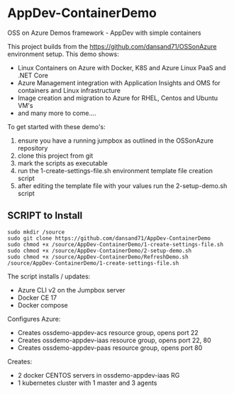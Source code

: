 # AppDev-ContainerDemo
OSS on Azure Demos framework - AppDev with simple containers

This project builds from the https://github.com/dansand71/OSSonAzure environment setup.  This demo shows:
- Linux Containers on Azure with Docker, K8S and Azure Linux PaaS and .NET Core
- Azure Management integration with Application Insights and OMS for containers and Linux infrastructure
- Image creation and migration to Azure for RHEL, Centos and Ubuntu VM's
- and many more to come....


To get started with these demo's:
1. ensure you have a running jumpbox as outlined in the OSSonAzure repository
2. clone this project from git
3. mark the scripts as executable
4. run the 1-create-settings-file.sh environment template file creation script
5. after editing the template file with your values run the 2-setup-demo.sh script

## SCRIPT to Install
```
sudo mkdir /source
sudo git clone https://github.com/dansand71/AppDev-ContainerDemo
sudo chmod +x /source/AppDev-ContainerDemo/1-create-settings-file.sh
sudo chmod +x /source/AppDev-ContainerDemo/2-setup-demo.sh
sudo chmod +x /source/AppDev-ContainerDemo/RefreshDemo.sh
/source/AppDev-ContainerDemo/1-create-settings-file.sh
```

The script installs / updates:
- Azure CLI v2 on the Jumpbox server
- Docker CE 17
- Docker compose

Configures Azure:
- Creates ossdemo-appdev-acs resource group, opens port 22
- Creates ossdemo-appdev-iaas resource group, opens port 22, 80
- Creates ossdemo-appdev-paas resource group, opens port 80

Creates:
- 2 docker CENTOS servers in ossdemo-appdev-iaas RG
- 1 kubernetes cluster with 1 master and 3 agents




